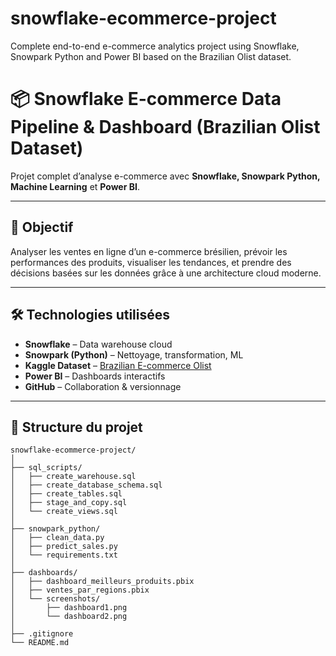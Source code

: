# snowflake-ecommerce-project
Complete end-to-end e-commerce analytics project using Snowflake, Snowpark Python and Power BI based on the Brazilian Olist dataset.


# 📦 Snowflake E-commerce Data Pipeline & Dashboard (Brazilian Olist Dataset)

Projet complet d’analyse e-commerce avec **Snowflake, Snowpark Python, Machine Learning** et **Power BI**.

---

## 🎯 Objectif

Analyser les ventes en ligne d’un e-commerce brésilien, prévoir les performances des produits, visualiser les tendances, et prendre des décisions basées sur les données grâce à une architecture cloud moderne.

---

## 🛠️ Technologies utilisées

- **Snowflake** – Data warehouse cloud
- **Snowpark (Python)** – Nettoyage, transformation, ML
- **Kaggle Dataset** – [Brazilian E-commerce Olist](https://www.kaggle.com/datasets/olistbr/brazilian-ecommerce)
- **Power BI** – Dashboards interactifs
- **GitHub** – Collaboration & versionnage

---

## 📁 Structure du projet

```plaintext
snowflake-ecommerce-project/
│
├── sql_scripts/
│   ├── create_warehouse.sql
│   ├── create_database_schema.sql
│   ├── create_tables.sql
│   ├── stage_and_copy.sql
│   └── create_views.sql
│
├── snowpark_python/
│   ├── clean_data.py
│   ├── predict_sales.py
│   └── requirements.txt
│
├── dashboards/
│   ├── dashboard_meilleurs_produits.pbix
│   ├── ventes_par_regions.pbix
│   └── screenshots/
│       ├── dashboard1.png
│       └── dashboard2.png
│
├── .gitignore
└── README.md
